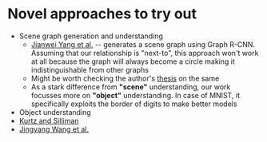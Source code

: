 # Novel approaches to try out

* Scene graph generation and understanding
  * [Jianwei Yang et al.](https://openaccess.thecvf.com/content_ECCV_2018/papers/Jianwei_Yang_Graph_R-CNN_for_ECCV_2018_paper.pdf) -- generates a scene graph using Graph R-CNN. Assuming that our relationship is "next-to", this approach won't work at all because the graph will always become a circle making it indistinguishable from other graphs
  * Might be worth checking the author's [thesis](https://smartech.gatech.edu/handle/1853/62744) on the same
  * As a stark difference from **"scene"** understanding, our work focusses more on **"object"** understanding. In case of MNIST, it specifically exploits the border of digits to make better models
* Object understanding
 * [Kurtz and Silliman](https://www.sciencedirect.com/science/article/pii/S0001691821000573)
 * [Jingyang Wang et al.](https://www.cs.cmu.edu/~jingyanw/papers/refinement.pdf)
